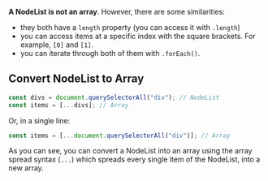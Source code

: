 **A NodeList is not an array**. However, there are some similarities:

-   they both have a `length` property (you can access it with `.length`)
-   you can access items at a specific index with the square brackets. For example, `[0]` and `[1]`.
-   you can iterate through both of them with `.forEach()`.

## Convert NodeList to Array

```javascript
const divs = document.querySelectorAll("div"); // NodeList
const items = [...divs]; // Array
```

Or, in a single line:

```javascript
const items = [...document.querySelectorAll("div")]; // Array
```

As you can see, you can convert a NodeList into an array using the array spread syntax (`...`) which spreads every single item of the NodeList, into a new array.